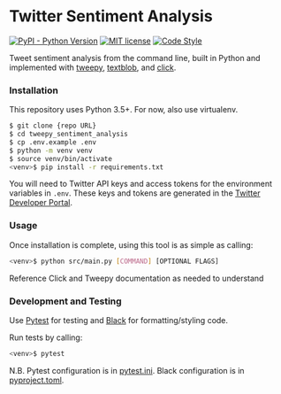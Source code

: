 # Twitter Sentiment Analysis
[![PyPI - Python Version](https://img.shields.io/badge/python-3.5.0-blue.svg)](https://www.python.org/downloads/release/python-350/)
[![MIT license](https://img.shields.io/badge/License-MIT-blue.svg)](https://lbesson.mit-license.org/)
[![Code Style](https://img.shields.io/badge/code%20style-black-000000.svg)](https://black.readthedocs.io/en/stable/)


Tweet sentiment analysis from the command line, built in Python and implemented with [tweepy], [textblob], and [click].

### Installation
This repository uses Python 3.5+. For now, also use virtualenv.

```bash
$ git clone {repo URL}
$ cd tweepy_sentiment_analysis
$ cp .env.example .env
$ python -m venv venv
$ source venv/bin/activate
<venv>$ pip install -r requirements.txt
```

You will need to Twitter API keys and access tokens for the environment variables in `.env`.
These keys and tokens are generated in the [Twitter Developer Portal].

### Usage
Once installation is complete, using this tool is as simple as calling:
```bash
<venv>$ python src/main.py [COMMAND] [OPTIONAL FLAGS]
```
Reference Click and Tweepy documentation as needed to understand

### Development and Testing
Use [Pytest] for testing and [Black] for formatting/styling code.

Run tests by calling:
```bash
<venv>$ pytest
```

N.B. Pytest configuration is in [pytest.ini](pytest.ini). Black configuration is in [pyproject.toml](pyproject.toml).

[tweepy]: https://tweepy.readthedocs.io/en/latest/
[textblob]: https://textblob.readthedocs.io/en/dev/
[click]: https://click.palletsprojects.com/en/7.x/
[Twitter Developer Portal]: https://developer.twitter.com/en/apps
[Pytest]: https://docs.pytest.org/en/latest/
[Black]: https://black.readthedocs.io/en/stable/
